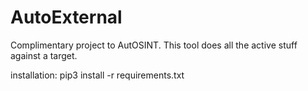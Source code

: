 # AutoExternal
Complimentary project to AutOSINT. This tool does all the active stuff against a target.


installation: pip3 install -r requirements.txt
